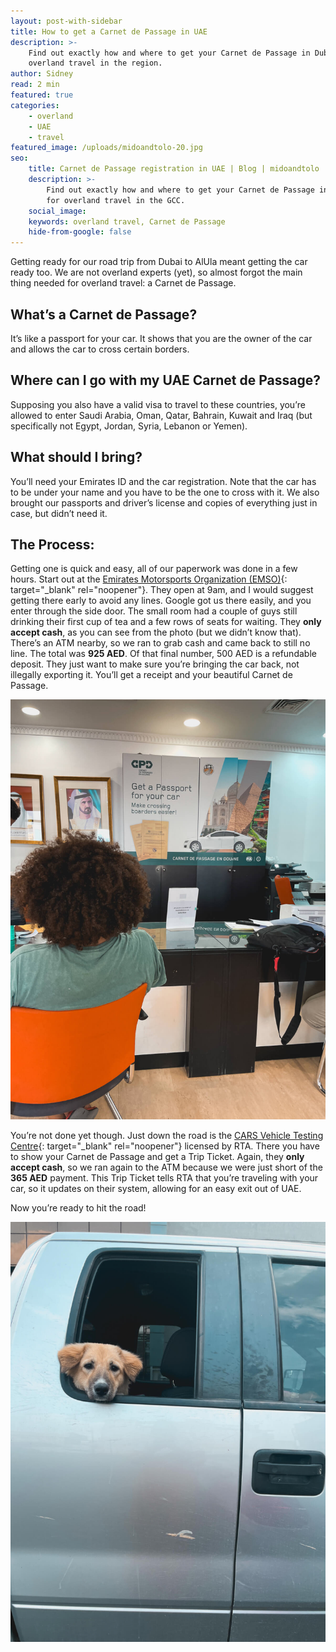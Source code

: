 ```yaml
---
layout: post-with-sidebar
title: How to get a Carnet de Passage in UAE
description: >-
    Find out exactly how and where to get your Carnet de Passage in Dubai for
    overland travel in the region.
author: Sidney
read: 2 min
featured: true
categories:
    - overland
    - UAE
    - travel
featured_image: /uploads/midoandtolo-20.jpg
seo:
    title: Carnet de Passage registration in UAE | Blog | midoandtolo
    description: >-
        Find out exactly how and where to get your Carnet de Passage in Dubai
        for overland travel in the GCC.
    social_image:
    keywords: overland travel, Carnet de Passage
    hide-from-google: false
---
```

Getting ready for our road trip from Dubai to AlUla meant getting the car ready too. We are not overland experts (yet), so almost forgot the main thing needed for overland travel: a Carnet de Passage.

## What’s a Carnet de Passage?

It’s like a passport for your car. It shows that you are the owner of the car and allows the car to cross certain borders.

## Where can I go with my UAE Carnet de Passage?

Supposing you also have a valid visa to travel to these countries, you’re allowed to enter Saudi Arabia, Oman, Qatar, Bahrain, Kuwait and Iraq (but specifically not Egypt, Jordan, Syria, Lebanon or Yemen).

## What should I bring?

You’ll need your Emirates ID and the car registration. Note that the car has to be under your name and you have to be the one to cross with it. We also brought our passports and driver’s license and copies of everything just in case, but didn’t need it.

## The Process:

Getting one is quick and easy, all of our paperwork was done in a few hours. Start out at the [Emirates Motorsports Organization (EMSO)](https://maps.app.goo.gl/faLyZ8XF4LVbK6Xc6){: target="_blank" rel="noopener"}. They open at 9am, and I would suggest getting there early to avoid any lines. Google got us there easily, and you enter through the side door. The small room had a couple of guys still drinking their first cup of tea and a few rows of seats for waiting. They **only accept cash**, as you can see from the photo (but we didn’t know that). There’s an ATM nearby, so we ran to grab cash and came back to still no line. The total was **925 AED**. Of that final number, 500 AED is a refundable deposit. They just want to make sure you’re bringing the car back, not illegally exporting it. You’ll get a receipt and your beautiful Carnet de Passage.

![Mido waiting at the Emirates Motorsports Organization](/uploads/midoandtolo-20.jpg)

You’re not done yet though. Just down the road is the [CARS Vehicle Testing Centre](https://maps.app.goo.gl/koZyMGqmXLyqEsgQ6){: target="_blank" rel="noopener"} licensed by RTA. There you have to show your Carnet de Passage and get a Trip Ticket. Again, they **only accept cash**, so we ran again to the ATM because we were just short of the **365 AED** payment. This Trip Ticket tells RTA that you’re traveling with your car, so it updates on their system, allowing for an easy exit out of UAE.

Now you’re ready to hit the road!

![ZouZou ready for her next road trip](/images/midoandtolo-52.jpg)